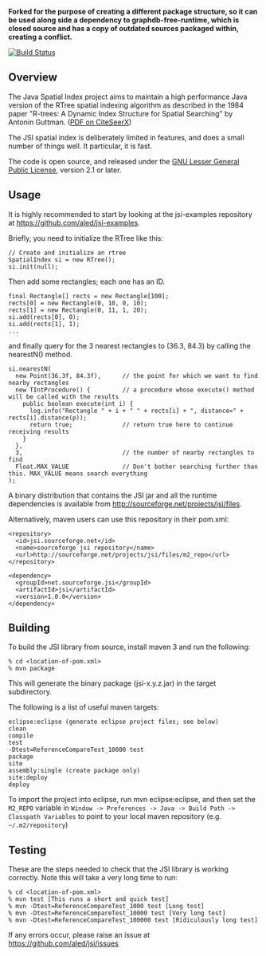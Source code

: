 __Forked for the purpose of creating a different package structure, so it can be used along side a dependency to graphdb-free-runtime, which is closed source and has a copy of outdated sources packaged within, creating a conflict.__

[![Build Status](https://www.travis-ci.org/aled/jsi.png?branch=master)](https://www.travis-ci.org/aled/jsi)

Overview
--------
The Java Spatial Index project aims to maintain a high performance Java version of the RTree spatial indexing algorithm as described in the 1984 paper "R-trees: A Dynamic Index Structure for Spatial Searching" by Antonin Guttman.  (<a href="http://citeseerx.ist.psu.edu/viewdoc/download?doi=10.1.1.131.7887&amp;rep=rep1&amp;type=pdf">PDF on CiteSeerX</a>)

The JSI spatial index is deliberately limited in features,
      and does a small number of things well. It particular, it is fast.

The code is open source, and released under the <a href="http://www.gnu.org/copyleft/lesser.html">GNU Lesser General Public License</a>, version 2.1 or later.

Usage
-----
It is highly recommended to start by looking at the jsi-examples repository at <a href=https://github.com/aled/jsi-examples>https://github.com/aled/jsi-examples</a>.

Briefly, you need to initialize the RTree like this:

    // Create and initialize an rtree
    SpatialIndex si = new RTree();
    si.init(null);

Then add some rectangles; each one has an ID.

    final Rectangle[] rects = new Rectangle[100];
    rects[0] = new Rectangle(0, 10, 0, 10);
    rects[1] = new Rectangle(0, 11, 1, 20);
    si.add(rects[0], 0);
    si.add(rects[1], 1);
    ...

and finally query for the 3 nearest rectangles to (36.3, 84.3) by calling the nearestN() method.

    si.nearestN(
      new Point(36.3f, 84.3f),      // the point for which we want to find nearby rectangles
      new TIntProcedure() {         // a procedure whose execute() method will be called with the results
        public boolean execute(int i) {
          log.info("Rectangle " + i + " " + rects[i] + ", distance=" + rects[i].distance(p));
          return true;              // return true here to continue receiving results
        }
      },
      3,                            // the number of nearby rectangles to find
      Float.MAX_VALUE               // Don't bother searching further than this. MAX_VALUE means search everything
    );

A binary distribution that contains the JSI jar and all the runtime dependencies is available from <a href=http://sourceforge.net/projects/jsi/files>http://sourceforge.net/projects/jsi/files</a>.

Alternatively, maven users can use this repository in their pom.xml:

    <repository>
      <id>jsi.sourceforge.net</id>
      <name>sourceforge jsi repository</name>
      <url>http://sourceforge.net/projects/jsi/files/m2_repo</url>
    </repository>
    
    <dependency>
      <groupId>net.sourceforge.jsi</groupId>
      <artifactId>jsi</artifactId>
      <version>1.0.0</version>
    </dependency>

Building
-------
To build the JSI library from source, install maven 3 and run the following:

    % cd <location-of-pom.xml>
    % mvn package

This will generate the binary package (jsi-x.y.z.jar) in the target subdirectory.

The following is a list of useful maven targets:

    eclipse:eclipse (generate eclipse project files; see below)
    clean 
    compile
    test
    -Dtest=ReferenceCompareTest_10000 test
    package	
    site
    assembly:single (create package only)
    site:deploy
    deploy
  
To import the project into eclipse, run mvn eclipse:eclipse, and then set the `M2_REPO` variable
in `Window -> Preferences -> Java -> Build Path -> Classpath Variables` to point to your local maven repository (e.g. `~/.m2/repository`)


Testing
-------

These are the steps needed to check that the JSI library is working correctly. 
Note this will take a very long time to run:

    % cd <location-of-pom.xml>
    % mvn test [This runs a short and quick test]
    % mvn -Dtest=ReferenceCompareTest_1000 test [Long test]
    % mvn -Dtest=ReferenceCompareTest_10000 test [Very long test]
    % mvn -Dtest=ReferenceCompareTest_100000 test [Ridiculously long test]

If any errors occur, please raise an issue at https://github.com/aled/jsi/issues

